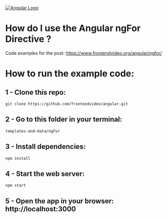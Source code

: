 [![Angular Logo](https://www.frontendvideo.org/wp-content/uploads/angular-logo-200-200x160.png)](https://www.frontendvideo.org/angular/ngfor/)

# How do I use the Angular ngFor Directive ?
Code examples for the post: https://www.frontendvideo.org/angular/ngfor/

# How to run the example code:

## 1 - Clone this repo:

```
git clone https://github.com/frontendvideo/angular.git
```
##  2 - Go to this folder in your terminal:

```
templates-and-data/ngFor
```

## 3 - Install dependencies:

```
npm install
```

## 4 - Start the web server:

```
npm start
```

## 5 - Open the app in your browser: **http://localhost:3000**



